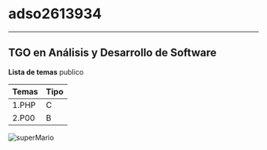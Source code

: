 # adso2613934
---

## TGO en Análisis y Desarrollo de Software 

**Lista de temas** publico

| Temas | Tipo |
|---------|-------|
| 1.PHP | C |
| 2.P00 | B |
![superMario](http://tinyurl.com/3axsvx2x)

